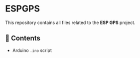 # ESPGPS

This repository contains all files related to the **ESP GPS** project.

## 📁 Contents
 
- Arduino `.ino` script  